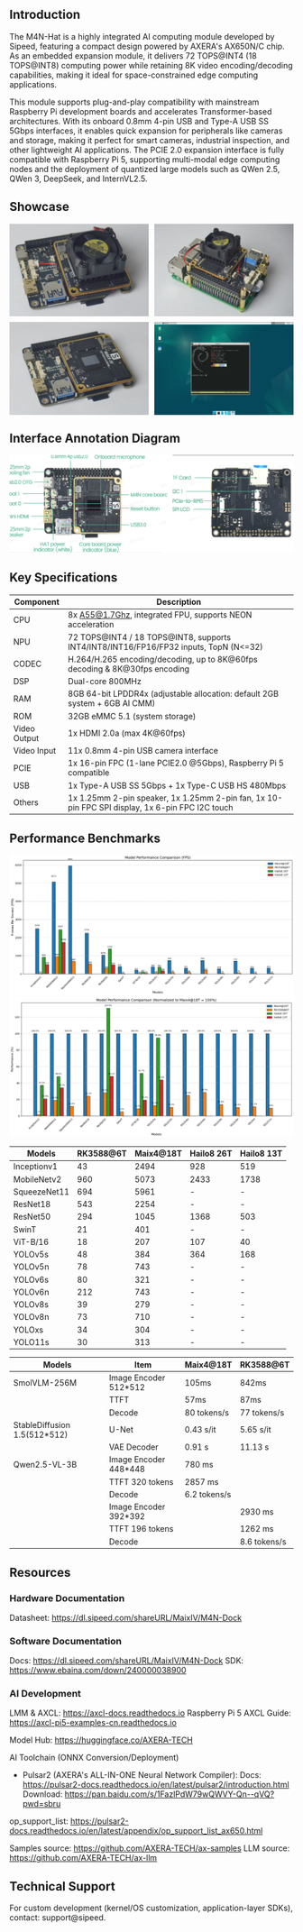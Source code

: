 ## Introduction

The M4N-Hat is a highly integrated AI computing module developed by Sipeed, featuring a compact design powered by AXERA's AX650N/C chip. As an embedded expansion module, it delivers 72 TOPS@INT4 (18 TOPS@INT8) computing power while retaining 8K video encoding/decoding capabilities, making it ideal for space-constrained edge computing applications.

This module supports plug-and-play compatibility with mainstream Raspberry Pi development boards and accelerates Transformer-based architectures. With its onboard 0.8mm 4-pin USB and Type-A USB SS 5Gbps interfaces, it enables quick expansion for peripherals like cameras and storage, making it perfect for smart cameras, industrial inspection, and other lightweight AI applications. The PCIE 2.0 expansion interface is fully compatible with Raspberry Pi 5, supporting multi-modal edge computing nodes and the deployment of quantized large models such as QWen 2.5, QWen 3, DeepSeek, and InternVL2.5.

## Showcase

<div style="display: flex; flex-wrap: wrap; gap: 10px; width: 100%;">
  <img src="../../../zh/maixIV/assets/m4nhat/DSC07555.JPG" style="width: calc(50% - 5px);">
  <img src="../../../zh/maixIV/assets/m4nhat/DSC07569.JPG" style="width: calc(50% - 5px);">
  <img src="../../../zh/maixIV/assets/m4nhat/DSC07556.JPG" style="width: calc(50% - 5px);">
  <img src="../../../zh/maixIV/assets/m4nhat/neofetch.jpg" style="width: calc(50% - 5px);">
</div>

## Interface Annotation Diagram

![Interface Annotation Diagram](../assets/m4nhat/IAD.png)

## Key Specifications

| Component | Description                                       |
| ------- | --------------------------------------------------- |
| CPU     | 8x A55@1.7Ghz, integrated FPU, supports NEON acceleration  |
| NPU     | 72 TOPS@INT4 / 18 TOPS@INT8, supports INT4/INT8/INT16/FP16/FP32 inputs, TopN (N<=32) |
| CODEC   | H.264/H.265 encoding/decoding, up to 8K@60fps decoding & 8K@30fps encoding  |
| DSP     | Dual-core 800MHz                           |
| RAM     | 8GB 64-bit LPDDR4x (adjustable allocation: default 2GB system + 6GB AI CMM)  |
| ROM     | 32GB eMMC 5.1 (system storage)             |
| Video Output | 1x HDMI 2.0a (max 4K@60fps)                |
| Video Input| 11x 0.8mm 4-pin USB camera interface       |
| PCIE | 1x 16-pin FPC (1-lane PCIE2.0 @5Gbps), Raspberry Pi 5 compatible  |
| USB  | 1x Type-A USB SS 5Gbps + 1x Type-C USB HS 480Mbps  |
| Others  | 1x 1.25mm 2-pin speaker, 1x 1.25mm 2-pin fan, 1x 10-pin FPC SPI display, 1x 6-pin FPC I2C touch |

## Performance Benchmarks

![](../../../zh/maixIV/assets/m4n/benchmark.png)
![](../../../zh/maixIV/assets/m4n/normalized_benchmark.png)

| Models      | RK3588@6T| Maix4@18T  | Hailo8 26T | Hailo8 13T |
|-------------|----------|------------|------------|------------|
| Inceptionv1 | 43       | 2494       | 928        | 519        |
| MobileNetv2 | 960      | 5073       | 2433       | 1738       |
| SqueezeNet11| 694      | 5961       | -          | -          |
| ResNet18    | 543      | 2254       | -          | -          |
| ResNet50    | 294      | 1045       | 1368       | 503        |
| SwinT       | 21       | 401        | -          | -          |
| ViT-B/16    | 18       | 207        | 107        | 40         |
| YOLOv5s     | 48       | 384        | 364        | 168        |
| YOLOv5n     | 78       | 743        | -          | -          |
| YOLOv6s     | 80       | 321        | -          | -          |
| YOLOv6n     | 212      | 743        | -          | -          |
| YOLOv8s     | 39       | 279        | -          | -          |
| YOLOv8n     | 73       | 710        | -          | -          |
| YOLOxs      | 34       | 304        | -          | -          |
| YOLO11s     | 30       | 313        | -          | -          |


| Models                       | Item                         | Maix4@18T    | RK3588@6T    |
|------------------------------|------------------------------|--------------|--------------|
| SmolVLM-256M                 | Image Encoder 512*512        | 105ms        | 842ms        |
|                              | TTFT                         | 57ms         | 87ms         |
|                              | Decode                       | 80 tokens/s  | 77 tokens/s  |
| StableDiffusion 1.5(512*512) | U-Net                        | 0.43 s/it    | 5.65 s/it    |
|                              | VAE Decoder                  | 0.91 s       | 11.13 s      |
| Qwen2.5-VL-3B                | Image Encoder 448*448        | 780 ms       |              |
|                              | TTFT 320 tokens              | 2857 ms      |              |
|                              | Decode                       | 6.2 tokens/s |              |
|                              | Image Encoder 392*392        |              | 2930 ms      |
|                              | TTFT 196 tokens              |              | 1262 ms      |
|                              | Decode                       |              | 8.6 tokens/s |

## Resources

### Hardware Documentation
Datasheet: https://dl.sipeed.com/shareURL/MaixIV/M4N-Dock

### Software Documentation
Docs: https://dl.sipeed.com/shareURL/MaixIV/M4N-Dock
SDK: https://www.ebaina.com/down/240000038900

### AI Development
LMM & AXCL: https://axcl-docs.readthedocs.io
Raspberry Pi 5 AXCL Guide: https://axcl-pi5-examples-cn.readthedocs.io

Model Hub: https://huggingface.co/AXERA-TECH

AI Toolchain (ONNX Conversion/Deployment)
- Pulsar2 (AXERA's ALL-IN-ONE Neural Network Compiler):
Docs: https://pulsar2-docs.readthedocs.io/en/latest/pulsar2/introduction.html
Download: https://pan.baidu.com/s/1FazlPdW79wQWVY-Qn--qVQ?pwd=sbru

op_support_list: https://pulsar2-docs.readthedocs.io/en/latest/appendix/op_support_list_ax650.html

Samples source: https://github.com/AXERA-TECH/ax-samples
LLM source: https://github.com/AXERA-TECH/ax-llm


## Technical Support
For custom development (kernel/OS customization, application-layer SDKs), contact: support@sipeed.
